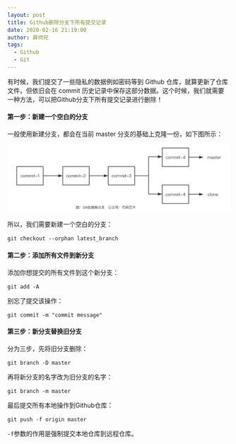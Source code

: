 ```yaml
---
layout: post
title: Github删除分支下所有提交记录
date: 2020-02-16 21:19:00
author: 薛师兄
tags: 
  - Github
  - Git
---
```


有时候，我们提交了一些隐私的数据例如密码等到 Github 仓库，就算更新了仓库文件，但依旧会在 commit 历史记录中保存这部分数据。这个时候，我们就需要一种方法，可以把Github分支下所有提交记录进行删除！

#### 第一步：新建一个空白的分支

一般使用新建分支，都会在当前 master 分支的基础上克隆一份，如下图所示：

![图片加载中](./20200216Github删除分支下所有提交记录/20200216211630503.png)

所以，我们需要新建一个空白的分支：

```shell
git checkout --orphan latest_branch
```

#### 第二步：添加所有文件到新分支

添加你想提交的所有文件到这个新分支：

```shell
git add -A
```

别忘了提交该操作：

```shell
git commit -m "commit message"
```

#### 第三步：新分支替换旧分支

分为三步，先将旧分支删除：

```shell
git branch -D master
```

再将新分支的名字改为旧分支的名字：

```shell
git branch -m master
```

最后提交所有本地操作到Github仓库：

```shell
git push -f origin master
```

`-f`参数的作用是强制提交本地仓库到远程仓库。


